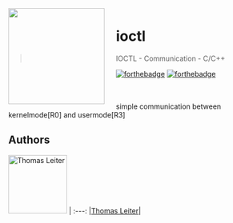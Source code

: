 <img src="https://raw.githubusercontent.com/tomLadder/ioctl/master/img/windows.ico" align="left" width="192px" height="192px"/>
<img align="left" width="0" height="192px" hspace="10"/>

# ioctl
> IOCTL - Communication - C/C++

[![forthebadge](http://forthebadge.com/images/badges/you-didnt-ask-for-this.svg)](http://forthebadge.com)
[![forthebadge](http://forthebadge.com/images/badges/built-with-grammas-recipe.svg)](http://forthebadge.com)

</br>
</br>
simple communication between kernelmode[R0] and usermode[R3]

<br>

## Authors

[<img alt="Thomas Leiter" src="https://avatars3.githubusercontent.com/u/20393156?s=400&u=ae0a43de5d81d58a698abffe4e2ede024f2b6700&v=4" width="117">](https://github.com/tomLadder) |
:---:
|[Thomas Leiter](https://github.com/tomLadder)|
